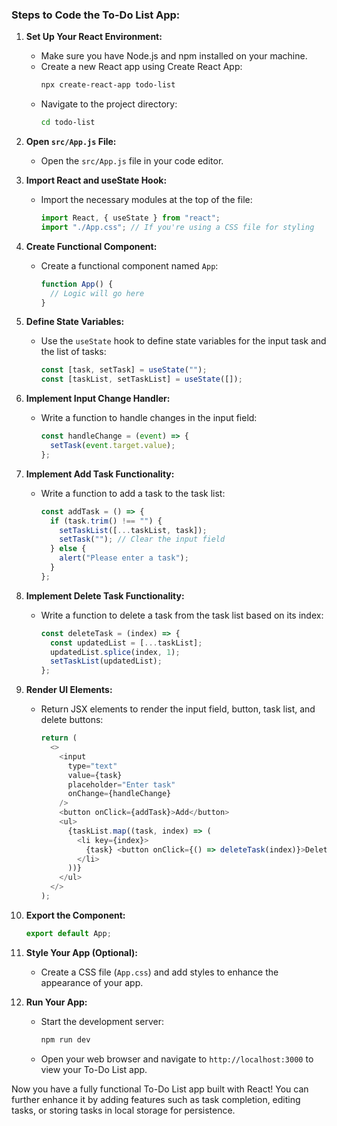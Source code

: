 ### Steps to Code the To-Do List App:

1. **Set Up Your React Environment:**
   - Make sure you have Node.js and npm installed on your machine.
   - Create a new React app using Create React App:
     ```bash
     npx create-react-app todo-list
     ```
   - Navigate to the project directory:
     ```bash
     cd todo-list
     ```

2. **Open `src/App.js` File:**
   - Open the `src/App.js` file in your code editor.

3. **Import React and useState Hook:**
   - Import the necessary modules at the top of the file:
     ```javascript
     import React, { useState } from "react";
     import "./App.css"; // If you're using a CSS file for styling
     ```

4. **Create Functional Component:**
   - Create a functional component named `App`:
     ```javascript
     function App() {
       // Logic will go here
     }
     ```

5. **Define State Variables:**
   - Use the `useState` hook to define state variables for the input task and the list of tasks:
     ```javascript
     const [task, setTask] = useState("");
     const [taskList, setTaskList] = useState([]);
     ```

6. **Implement Input Change Handler:**
   - Write a function to handle changes in the input field:
     ```javascript
     const handleChange = (event) => {
       setTask(event.target.value);
     };
     ```

7. **Implement Add Task Functionality:**
   - Write a function to add a task to the task list:
     ```javascript
     const addTask = () => {
       if (task.trim() !== "") {
         setTaskList([...taskList, task]);
         setTask(""); // Clear the input field
       } else {
         alert("Please enter a task");
       }
     };
     ```

8. **Implement Delete Task Functionality:**
   - Write a function to delete a task from the task list based on its index:
     ```javascript
     const deleteTask = (index) => {
       const updatedList = [...taskList];
       updatedList.splice(index, 1);
       setTaskList(updatedList);
     };
     ```

9. **Render UI Elements:**
   - Return JSX elements to render the input field, button, task list, and delete buttons:
     ```javascript
     return (
       <>
         <input
           type="text"
           value={task}
           placeholder="Enter task"
           onChange={handleChange}
         />
         <button onClick={addTask}>Add</button>
         <ul>
           {taskList.map((task, index) => (
             <li key={index}>
               {task} <button onClick={() => deleteTask(index)}>Delete</button>
             </li>
           ))}
         </ul>
       </>
     );
     ```

10. **Export the Component:**
    ```javascript
    export default App;
    ```

11. **Style Your App (Optional):**
    - Create a CSS file (`App.css`) and add styles to enhance the appearance of your app.

12. **Run Your App:**
    - Start the development server:
      ```bash
      npm run dev
      ```
    - Open your web browser and navigate to `http://localhost:3000` to view your To-Do List app.

Now you have a fully functional To-Do List app built with React! You can further enhance it by adding features such as task completion, editing tasks, or storing tasks in local storage for persistence.
